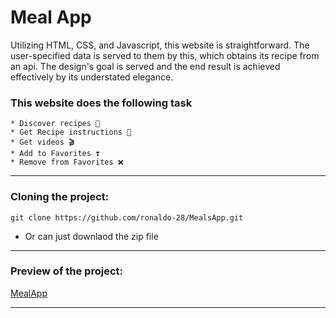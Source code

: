 # Meal App

Utilizing HTML, CSS, and Javascript, this website is straightforward. The user-specified data is served to them by this, which obtains its recipe from an api. The design's goal is served and the end result is achieved effectively by its understated elegance.


### This website does the following task
```
* Discover recipes 🍙
* Get Recipe instructions 🥧
* Get videos 🎬
* Add to Favorites ❣️
* Remove from Favorites ❌
```
<hr>

### Cloning the project:

`git clone https://github.com/ronaldo-28/MealsApp.git`
- Or can just downlaod the zip file

<hr>

### Preview of the project:
[MealApp](https://github.com/ronaldo-28/MealsApp.git)

<hr>
